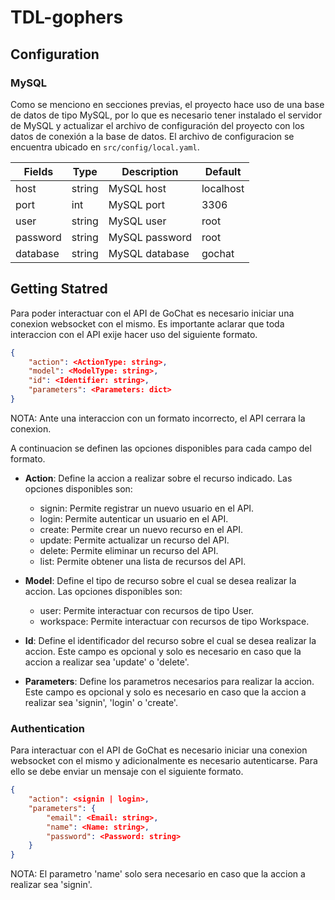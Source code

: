 # TDL-gophers


## Configuration

### MySQL
Como se menciono en secciones previas, el proyecto hace uso de una base de datos de 
tipo MySQL, por lo que es necesario tener instalado el servidor de MySQL y actualizar
el archivo de configuración del proyecto con los datos de conexión a la base de datos. 
El archivo de configuracion se encuentra ubicado en `src/config/local.yaml`.

| Fields | Type | Description | Default |
| ------ | ---- | ----------- | ------- |
| host | string | MySQL host | localhost |
| port | int | MySQL port | 3306 |
| user | string | MySQL user | root |
| password | string | MySQL password | root |
| database | string | MySQL database | gochat |


## Getting Statred
Para poder interactuar con el API de GoChat es necesario iniciar una conexion 
websocket con el mismo. Es importante aclarar que toda interaccion con el API 
exije hacer uso del siguiente formato.

```json
{
    "action": <ActionType: string>,
    "model": <ModelType: string>,
    "id": <Identifier: string>,
    "parameters": <Parameters: dict>
}
```

NOTA: Ante una interaccion con un formato incorrecto, el API cerrara la conexion.

A continuacion se definen las opciones disponibles para cada campo del formato.

* **Action**: Define la accion a realizar sobre el recurso indicado. Las opciones 
  disponibles son:
    * signin: Permite registrar un nuevo usuario en el API.
    * login: Permite autenticar un usuario en el API.
    * create: Permite crear un nuevo recurso en el API.
    * update: Permite actualizar un recurso del API.
    * delete: Permite eliminar un recurso del API.
    * list: Permite obtener una lista de recursos del API.
    

* **Model**: Define el tipo de recurso sobre el cual se desea realizar la accion. 
  Las opciones disponibles son:
    * user: Permite interactuar con recursos de tipo User.
    * workspace: Permite interactuar con recursos de tipo Workspace.   


* **Id**: Define el identificador del recurso sobre el cual se desea realizar la
    accion. Este campo es opcional y solo es necesario en caso que la accion a 
    realizar sea 'update' o 'delete'.
  

* **Parameters**: Define los parametros necesarios para realizar la accion. Este
    campo es opcional y solo es necesario en caso que la accion a realizar sea 
    'signin', 'login' o 'create'.
  

### Authentication
Para interactuar con el API de GoChat es necesario iniciar una conexion websocket 
con el mismo y adicionalmente es necesario autenticarse. Para ello se debe enviar 
un mensaje con el siguiente formato.

```json
{
    "action": <signin | login>,      
    "parameters": {
        "email": <Email: string>,
        "name": <Name: string>,
        "password": <Password: string>
    }
}
```

NOTA: El parametro 'name' solo sera necesario en caso que la accion a realizar sea 'signin'.